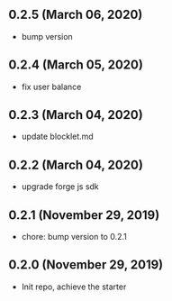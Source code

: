 ## 0.2.5 (March 06, 2020)

- bump version

## 0.2.4 (March 05, 2020)

- fix user balance

## 0.2.3 (March 04, 2020)

- update blocklet.md

## 0.2.2 (March 04, 2020)

- upgrade forge js sdk

## 0.2.1 (November 29, 2019)

- chore: bump version to 0.2.1

## 0.2.0 (November 29, 2019)

- Init repo, achieve the starter
